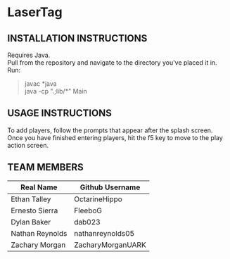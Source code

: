 # LaserTag

INSTALLATION INSTRUCTIONS
-
Requires Java.  
Pull from the repository and navigate to the directory you've placed it in.  
Run:  
> javac \*java  
> java -cp ".;lib/*" Main  

USAGE INSTRUCTIONS
-
To add players, follow the prompts that appear after the splash screen. Once you have finished entering players, hit the f5 key to move to the play action screen.

TEAM MEMBERS
-

| Real Name       | Github Username   |
|-----------------|-------------------|
| Ethan Talley    | OctarineHippo     |
| Ernesto Sierra  | FleeboG           |
| Dylan Baker     | dab023            |
| Nathan Reynolds | nathanreynolds05  |
| Zachary Morgan  | ZacharyMorganUARK |
